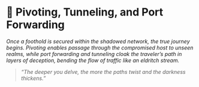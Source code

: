# 🔄 Pivoting, Tunneling, and Port Forwarding  
*Once a foothold is secured within the shadowed network, the true journey begins. Pivoting enables passage through the compromised host to unseen realms, while port forwarding and tunneling cloak the traveler’s path in layers of deception, bending the flow of traffic like an eldritch stream.*

> *“The deeper you delve, the more the paths twist and the darkness thickens.”*
